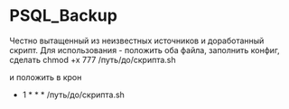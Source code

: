 # PSQL_Backup
Честно вытащенный из неизвестных источников и доработанный скрипт.
Для использования - положить оба файла, заполнить конфиг, сделать
chmod +x 777 /путь/до/скрипта.sh

и положить в крон
* 1 * * * /путь/до/скрипта.sh
